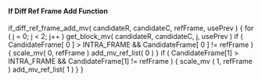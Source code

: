 #### If Diff Ref Frame Add Function

<div class="syntax">
if_diff_ref_frame_add_mv( candidateR, candidateC, refFrame, usePrev ) {
    for ( j = 0; j < 2; j++ )
        get_block_mv( candidateR, candidateC, j, usePrev )
    if ( CandidateFrame[ 0 ] > INTRA_FRAME &&
         CandidateFrame[ 0 ] != refFrame ) {
        scale_mv( 0, refFrame )
        add_mv_ref_list( 0 )
    }
    if ( CandidateFrame[1] > INTRA_FRAME && CandidateFrame[1] != refFrame ) {
        scale_mv ( 1, refFrame )
        add_mv_ref_list( 1 )
    }
}
</div>
